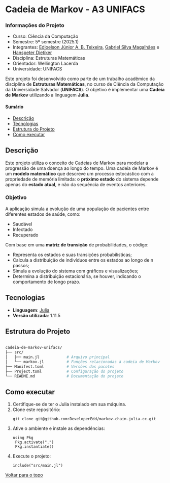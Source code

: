 # Cadeia de Markov - A3 UNIFACS

### Informações do Projeto

- Curso: Ciência da Computação
- Semestre: 5º semestre (2025.1)
- Integrantes: [Edioelson Júnior A. B. Teixeira](https://github.com/edd-araujo), [Gabriel Silva Magalhães](https://github.com/Gabrielsilvamagalhaes) e [Hanspeter Dietiker](https://github.com/hanspeterdietiker)
- Disciplina: Estruturas Matemáticas
- Orientador: Wellington Lacerda
- Universidade: UNIFACS

Este projeto foi desenvolvido como parte de um trabalho acadêmico da disciplina de **Estruturas Matemáticas**, no curso de Ciência da Computação da Universidade Salvador (**UNIFACS**). O objetivo é implementar uma **Cadeia de Markov** utilizando a linguagem **Julia**.

#### Sumário

- [Descrição](#-descrição)
- [Tecnologias](#️-tecnologias)
- [Estrutura do Projeto](#-estrutura-do-projeto)
- [Como executar](#️-como-executar)

## Descrição

Este projeto utiliza o conceito de Cadeias de Markov para modelar a progressão de uma doença ao longo do tempo. Uma cadeia de Markov é um **modelo matemático** que descreve um processo estocástico com a propriedade de memória limitada: o **próximo estado** do sistema depende apenas do **estado atual**, e não da sequência de eventos anteriores.

### Objetivo

A aplicação simula a evolução de uma população de pacientes entre diferentes estados de saúde, como:

- Saudável
- Infectado
- Recuperado

Com base em uma **matriz de transição** de probabilidades, o código:

- Representa os estados e suas transições probabilísticas;
- Calcula a distribuição de indivíduos entre os estados ao longo de n passos;
- Simula a evolução do sistema com gráficos e visualizações;
- Determina a distribuição estacionária, se houver, indicando o comportamento de longo prazo.

## Tecnologias

- **Linguagem**: [Julia](https://julialang.org/)
- **Versão utilizada**: 1.11.5

## Estrutura do Projeto

```bash

cadeia-de-markov-unifacs/
├── src/
│   ├── main.jl            # Arquivo principal
│   └── markov.jl          # Funções relacionadas à cadeia de Markov
├── Manifest.toml          # Versões dos pacotes
├── Project.toml           # Configuração do projeto
└── README.md              # Documentação do projeto
```

## Como executar

1. Certifique-se de ter o Julia instalado em sua máquina.
2. Clone este repositório:
   ```
   git clone git@github.com:DeveloperEdd/markov-chain-julia-cc.git
   ```
3. Ative o ambiente e instale as dependências:
   ```
   using Pkg
    Pkg.activate(".")
    Pkg.instantiate()
   ```
4. Execute o projeto:
   ```
   include("src/main.jl")
   ```

[Voltar para o topo](#informações-do-projeto)
